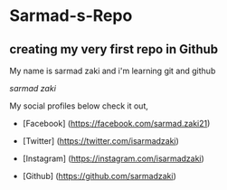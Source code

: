 # Sarmad-s-Repo
## creating my very first repo in Github

My name is sarmad zaki and i'm learning git and github

*sarmad zaki*

My social profiles below check it out,

* [Facebook] (https://facebook.com/sarmad.zaki21)

* [Twitter] (https://twitter.com/isarmadzaki)

* [Instagram] (https://instagram.com/isarmadzaki)

* [Github] (https://github.com/sarmadzaki)
